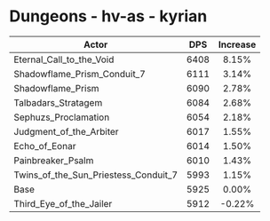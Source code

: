# Dungeons - hv-as - kyrian
| Actor | DPS | Increase |
|---|:---:|:---:|
|Eternal_Call_to_the_Void|6408|8.15%|
|Shadowflame_Prism_Conduit_7|6111|3.14%|
|Shadowflame_Prism|6090|2.78%|
|Talbadars_Stratagem|6084|2.68%|
|Sephuzs_Proclamation|6054|2.18%|
|Judgment_of_the_Arbiter|6017|1.55%|
|Echo_of_Eonar|6014|1.50%|
|Painbreaker_Psalm|6010|1.43%|
|Twins_of_the_Sun_Priestess_Conduit_7|5993|1.15%|
|Base|5925|0.00%|
|Third_Eye_of_the_Jailer|5912|-0.22%|
